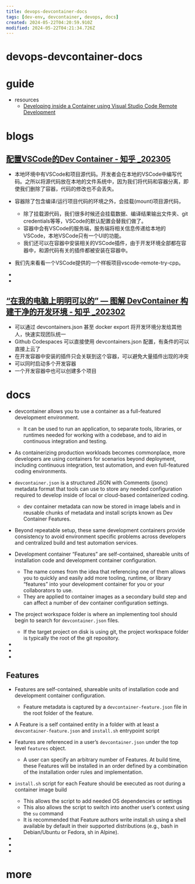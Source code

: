 ```yaml
---
title: devops-devcontainer-docs
tags: [dev-env, devcontainer, devops, docs]
created: 2024-05-22T04:20:59.910Z
modified: 2024-05-22T04:21:34.726Z
---
```


# devops-devcontainer-docs

# guide

- resources
  - [Developing inside a Container using Visual Studio Code Remote Development](https://code.visualstudio.com/docs/devcontainers/containers)
# blogs

## [配置VSCode的Dev Container - 知乎 _202305](https://zhuanlan.zhihu.com/p/627102373)

- 本地环境中有VSCode和项目源代码。开发者会在本地的VSCode中编写代码。之所以将源代码放在本地的文件系统中，因为我们将代码和容器分离，即使我们删除了容器，代码的修改也不会丢失。
- 容器除了包含编译/运行项目代码的环境之外，会挂载(mount)项目源代码，
  - 除了挂载源代码，我们很多时候还会挂载数据、编译结果输出文件夹、git credentials等等，VSCode的默认配置会替我们做了。
  - 容器中会有VSCode的服务端，服务端将相关信息传递给本地的VSCode，本地VSCode只有一个UI的功能。
  - 我们还可以在容器中安装相关的VSCode插件，由于开发环境全部都在容器中，和源代码有关的插件都被安装在容器中。
- 我们先来看看一个VSCode提供的一个样板项目vscode-remote-try-cpp。

- 
- 

## [“在我的电脑上明明可以的” — 图解 DevContainer 构建干净的开发环境 - 知乎 _202302](https://zhuanlan.zhihu.com/p/604545087)

- 可以通过 devcontainers.json 甚至 docker export 将开发环境分发给其他人，快速实现团队统一
- Github Codespaces 可以直接使用 devcontainers.json 配置，有条件的可以直接上云了
- 在开发容器中安装的插件只会关联到这个容器，可以避免大量插件出现的冲突
- 可以同时启动多个开发容器
- 一个开发容器中也可以创建多个项目
# docs
- devcontainer allows you to use a container as a full-featured development environment. 
  - It can be used to run an application, to separate tools, libraries, or runtimes needed for working with a codebase, and to aid in continuous integration and testing.
- As containerizing production workloads becomes commonplace, more developers are using containers for scenarios beyond deployment, including continuous integration, test automation, and even full-featured coding environments.

- `devcontainer.json` is a structured JSON with Comments (jsonc) metadata format that tools can use to store any needed configuration required to develop inside of local or cloud-based containerized coding.
  - dev container metadata can now be stored in image labels and in reusable chunks of metadata and install scripts known as Dev Container Features.
- Beyond repeatable setup, these same development containers provide consistency to avoid environment specific problems across developers and centralized build and test automation services.

- Development container “Features” are self-contained, shareable units of installation code and development container configuration. 
  - The name comes from the idea that referencing one of them allows you to quickly and easily add more tooling, runtime, or library “features” into your development container for you or your collaborators to use.
  - They are applied to container images as a secondary build step and can affect a number of dev container configuration settings. 

- The project workspace folder is where an implementing tool should begin to search for `devcontainer.json` files. 
  - If the target project on disk is using git, the project workspace folder is typically the root of the git repository.

- 
- 
- 

## Features

- Features are self-contained, shareable units of installation code and development container configuration.
  - Feature metadata is captured by a `devcontainer-feature.json` file in the root folder of the feature.
- A Feature is a self contained entity in a folder with at least a `devcontainer-feature.json` and `install.sh` entrypoint script
- Features are referenced in a user’s `devcontainer.json` under the top level `features` object.
  - A user can specify an arbitrary number of Features. At build time, these Features will be installed in an order defined by a combination of the installation order rules and implementation.

- `install.sh` script for each Feature should be executed as root during a container image build
  - This allows the script to add needed OS dependencies or settings 
  - This also allows the script to switch into another user’s context using the `su` command
  - It is recommended that Feature authors write install.sh using a shell available by default in their supported distributions (e.g., bash in Debian/Ubuntu or Fedora, sh in Alpine). 

- 
- 
- 

# more
